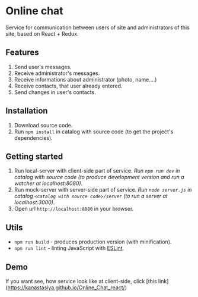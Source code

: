 # Online chat

Service for communication between users of site and administrators of this site, based on React + Redux.

## Features

1. Send user's messages.
2. Receive administrator's messages.
3. Receive informations about administrator (photo, name....)
4. Receive contacts, that user already entered.
5. Send changes in user's contacts.

## Installation

1. Download source code.
2. Run `npm install` in catalog with source code (to get the project's dependencies).

## Getting started

1. Run local-server with client-side part of service.
*Run `npm run dev` in catalog with source code (to produce development version and run a watcher at localhost:8080)*.
2. Run mock-server with server-side part of service.
*Run `node server.js` in catalog `<catalog with source code>/server` (to run a server at localhost:3000)*.
3. Open url `http://localhost:8080` in your browser.

## Utils

- `npm run build` - produces production version (with minification).
- `npm run lint` - linting JavaScript with [ESLint](http://eslint.org/).


## Demo

If you want see, how service look like at client-side, click [this link] (https://kanastasiya.github.io/Online_Chat_react/)
